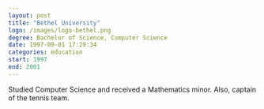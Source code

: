 ```yaml
---
layout: post
title: "Bethel University"
logo: /images/logo-bethel.png
degree: Bachelor of Science, Computer Science
date: 1997-09-01 17:29:34
categories: education
start: 1997
end: 2001
---
```


Studied Computer Science and received a Mathematics minor. Also, captain of the tennis team.

